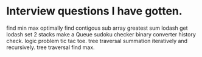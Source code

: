 # Interview questions I have gotten.

find min max optimally
find contigous sub array greatest sum
lodash get
lodash set
2 stacks make a Queue
sudoku checker
binary converter
history check.
logic problem tic tac toe.
tree traversal summation iteratively and recursively.
tree traversal find max.

